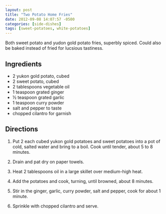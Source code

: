 ```yaml
---
layout: post
title: "Two Potato Home Fries"
date: 2012-09-08 14:07:57 -0500
categories: [side-dishes]
tags: [sweet-potatoes, white-potatoes]
---
```


Both sweet potato and yudon gold potato fries, superbly spiced. Could also be baked instead of fried for lucsious tastiness.

## Ingredients
* 2 yukon gold potato, cubed
* 2 sweet potato, cubed
* 2 tablespoons vegetable oil
* 1 teaspoon grated ginger
* &frac12; teaspoon grated garlic
* 1 teaspoon curry powder
* salt and pepper to taste
* chopped cilantro for garnish


## Directions

1.  Put 2 each cubed yukon gold potatoes and sweet potatoes into a pot of cold, salted water and bring to a boil. Cook until tender, about 5 to 8 minutes.

1.  Drain and pat dry on paper towels.

1.  Heat 2 tablespoons oil in a large skillet over medium-high heat.

1.  Add the potatoes and cook, turning, until browned, about 8 minutes.

1.  Stir in the ginger, garlic, curry powder, salt and pepper, cook for about 1 minute.

1.  Sprinkle with chopped cilantro and serve.
